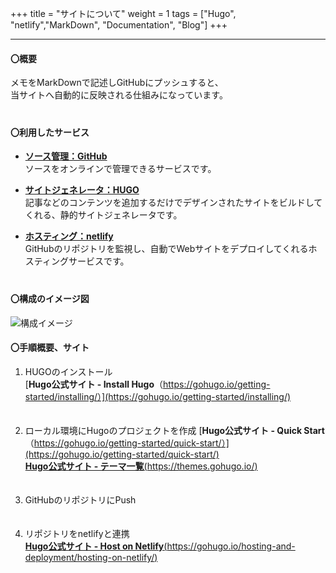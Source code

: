 +++
title = "サイトについて"
weight = 1
tags = ["Hugo", "netlify","MarkDown", "Documentation", "Blog"] 
+++

---

#### **〇概要**  

メモをMarkDownで記述しGitHubにプッシュすると、  
当サイトへ自動的に反映される仕組みになっています。  
　  

#### **〇利用したサービス**

  * **[ソース管理：GitHub](https://github.co.jp/)**  
    ソースをオンラインで管理できるサービスです。  

  + **[サイトジェネレータ：HUGO](https://gohugo.io/)**  
    記事などのコンテンツを追加するだけでデザインされたサイトをビルドしてくれる、静的サイトジェネレータです。  

  + **[ホスティング：netlify](https://www.netlify.com/)**  
    GitHubのリポジトリを監視し、自動でWebサイトをデプロイしてくれるホスティングサービスです。
　  
　

#### **〇構成のイメージ図**
![構成イメージ](/images/consist.png)  

#### **〇手順概要、サイト**

  1. HUGOのインストール  
     [**Hugo公式サイト - Install Hugo**（https://gohugo.io/getting-started/installing/）](https://gohugo.io/getting-started/installing/)  
    　

  2. ローカル環境にHugoのプロジェクトを作成
     [**Hugo公式サイト - Quick Start**（https://gohugo.io/getting-started/quick-start/）](https://gohugo.io/getting-started/quick-start/)  
    [**Hugo公式サイト - テーマ一覧**(https://themes.gohugo.io/)](https://themes.gohugo.io/)  
　
  3. GitHubのリポジトリにPush  
  　
  4. リポジトリをnetlifyと連携  
    [**Hugo公式サイト - Host on Netlify**(https://gohugo.io/hosting-and-deployment/hosting-on-netlify/)](https://gohugo.io/hosting-and-deployment/hosting-on-netlify/)

